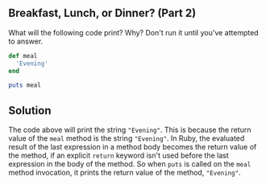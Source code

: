 ## Breakfast, Lunch, or Dinner? (Part 2)
What will the following code print? Why? Don't run it until you've attempted to answer.
```ruby
def meal
  'Evening'
end

puts meal
```

## Solution

The code above will print the string `"Evening"`. This is because the return value of the `meal` method is the string `"Evening"`. In Ruby, the evaluated result of the last expression in a method body becomes the return value of the method, if an explicit `return` keyword isn't used before the last expression in the body of the method. So when `puts` is called on the `meal` method invocation, it prints the return value of the method, `"Evening"`.